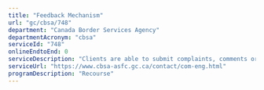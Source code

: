 ```yaml
---
title: "Feedback Mechanism"
url: "gc/cbsa/748"
department: "Canada Border Services Agency"
departmentAcronym: "cbsa"
serviceId: "748"
onlineEndtoEnd: 0
serviceDescription: "Clients are able to submit complaints, comments or compliments."
serviceUrl: "https://www.cbsa-asfc.gc.ca/contact/com-eng.html"
programDescription: "Recourse"
---
```

